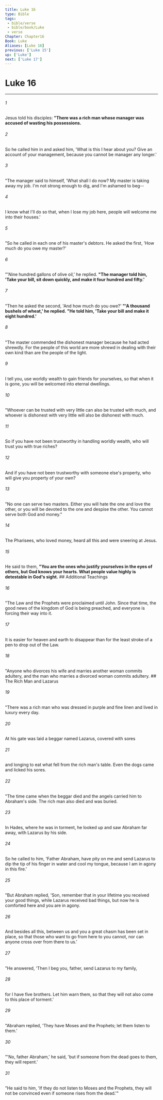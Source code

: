 ```yaml
---
title: Luke 16
type: Bible
tags:
 - bible/verse
 - bible/book/Luke
 - verse
Chapter: Chapter16
Book: Luke
Aliases: [Luke 16]
previous: ['Luke 15']
up: ['Luke']
next: ['Luke 17']
---
```

# Luke 16

***


###### 1 
Jesus told his disciples: **"There was a rich man whose manager was accused of wasting his possessions.** 

###### 2 
So he called him in and asked him, 'What is this I hear about you? Give an account of your management, because you cannot be manager any longer.' 

###### 3 
"The manager said to himself, 'What shall I do now? My master is taking away my job. I'm not strong enough to dig, and I'm ashamed to beg-- 

###### 4 
I know what I'll do so that, when I lose my job here, people will welcome me into their houses.' 

###### 5 
"So he called in each one of his master's debtors. He asked the first, 'How much do you owe my master?' 

###### 6 
"'Nine hundred gallons of olive oil,' he replied. **"The manager told him, 'Take your bill, sit down quickly, and make it four hundred and fifty.'** 

###### 7 
"Then he asked the second, 'And how much do you owe?' **"'A thousand bushels of wheat,' he replied.** **"He told him, 'Take your bill and make it eight hundred.'** 

###### 8 
"The master commended the dishonest manager because he had acted shrewdly. For the people of this world are more shrewd in dealing with their own kind than are the people of the light. 

###### 9 
I tell you, use worldly wealth to gain friends for yourselves, so that when it is gone, you will be welcomed into eternal dwellings. 

###### 10 
"Whoever can be trusted with very little can also be trusted with much, and whoever is dishonest with very little will also be dishonest with much. 

###### 11 
So if you have not been trustworthy in handling worldly wealth, who will trust you with true riches? 

###### 12 
And if you have not been trustworthy with someone else's property, who will give you property of your own? 

###### 13 
"No one can serve two masters. Either you will hate the one and love the other, or you will be devoted to the one and despise the other. You cannot serve both God and money." 

###### 14 
The Pharisees, who loved money, heard all this and were sneering at Jesus. 

###### 15 
He said to them, **"You are the ones who justify yourselves in the eyes of others, but God knows your hearts. What people value highly is detestable in God's sight.** ## Additional Teachings 

###### 16 
"The Law and the Prophets were proclaimed until John. Since that time, the good news of the kingdom of God is being preached, and everyone is forcing their way into it. 

###### 17 
It is easier for heaven and earth to disappear than for the least stroke of a pen to drop out of the Law. 

###### 18 
"Anyone who divorces his wife and marries another woman commits adultery, and the man who marries a divorced woman commits adultery. ## The Rich Man and Lazarus 

###### 19 
"There was a rich man who was dressed in purple and fine linen and lived in luxury every day. 

###### 20 
At his gate was laid a beggar named Lazarus, covered with sores 

###### 21 
and longing to eat what fell from the rich man's table. Even the dogs came and licked his sores. 

###### 22 
"The time came when the beggar died and the angels carried him to Abraham's side. The rich man also died and was buried. 

###### 23 
In Hades, where he was in torment, he looked up and saw Abraham far away, with Lazarus by his side. 

###### 24 
So he called to him, 'Father Abraham, have pity on me and send Lazarus to dip the tip of his finger in water and cool my tongue, because I am in agony in this fire.' 

###### 25 
"But Abraham replied, 'Son, remember that in your lifetime you received your good things, while Lazarus received bad things, but now he is comforted here and you are in agony. 

###### 26 
And besides all this, between us and you a great chasm has been set in place, so that those who want to go from here to you cannot, nor can anyone cross over from there to us.' 

###### 27 
"He answered, 'Then I beg you, father, send Lazarus to my family, 

###### 28 
for I have five brothers. Let him warn them, so that they will not also come to this place of torment.' 

###### 29 
"Abraham replied, 'They have Moses and the Prophets; let them listen to them.' 

###### 30 
"'No, father Abraham,' he said, 'but if someone from the dead goes to them, they will repent.' 

###### 31 
"He said to him, 'If they do not listen to Moses and the Prophets, they will not be convinced even if someone rises from the dead.'" 
